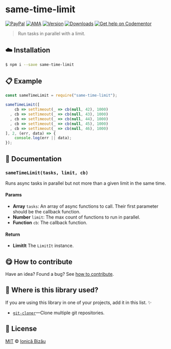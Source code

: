 
# same-time-limit

 [![PayPal](https://img.shields.io/badge/%24-paypal-f39c12.svg)][paypal-donations] [![AMA](https://img.shields.io/badge/ask%20me-anything-1abc9c.svg)](https://github.com/IonicaBizau/ama) [![Version](https://img.shields.io/npm/v/same-time-limit.svg)](https://www.npmjs.com/package/same-time-limit) [![Downloads](https://img.shields.io/npm/dt/same-time-limit.svg)](https://www.npmjs.com/package/same-time-limit) [![Get help on Codementor](https://cdn.codementor.io/badges/get_help_github.svg)](https://www.codementor.io/johnnyb?utm_source=github&utm_medium=button&utm_term=johnnyb&utm_campaign=github)

> Run tasks in parallel with a limit.

## :cloud: Installation

```sh
$ npm i --save same-time-limit
```


## :clipboard: Example



```js
const sameTimeLimit = require("same-time-limit");

sameTimeLimit([
    cb => setTimeout(_ => cb(null, 42), 1000)
  , cb => setTimeout(_ => cb(null, 43), 1000)
  , cb => setTimeout(_ => cb(null, 44), 1000)
  , cb => setTimeout(_ => cb(null, 45), 1000)
  , cb => setTimeout(_ => cb(null, 46), 1000)
], 2, (err, data) => {
    console.log(err || data);
});
```

## :memo: Documentation


### `sameTimeLimit(tasks, limit, cb)`
Runs async tasks in parallel but not more than a given limit in
the same time.

#### Params
- **Array** `tasks`: An array of async functions to call. Their first parameter should be the callback function.
- **Number** `limit`: The max count of functions to run in parallel.
- **Function** `cb`: The callback function.

#### Return
- **LimitIt** The `LimitIt` instance.



## :yum: How to contribute
Have an idea? Found a bug? See [how to contribute][contributing].

## :dizzy: Where is this library used?
If you are using this library in one of your projects, add it in this list. :sparkles:


 - [`git-cloner`](https://github.com/IonicaBizau/git-cloner#readme)—Clone multiple git repositories.

## :scroll: License

[MIT][license] © [Ionică Bizău][website]

[paypal-donations]: https://www.paypal.com/cgi-bin/webscr?cmd=_s-xclick&hosted_button_id=RVXDDLKKLQRJW
[donate-now]: http://i.imgur.com/6cMbHOC.png

[license]: http://showalicense.com/?fullname=Ionic%C4%83%20Biz%C4%83u%20%3Cbizauionica%40gmail.com%3E%20(http%3A%2F%2Fionicabizau.net)&year=2016#license-mit
[website]: http://ionicabizau.net
[contributing]: /CONTRIBUTING.md
[docs]: /DOCUMENTATION.md
